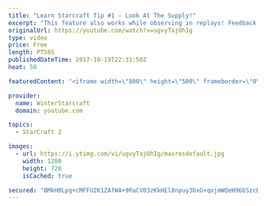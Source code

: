 ```yaml
---
title: "Learn Starcraft Tip #1 - Look At The Supply!"
excerpt: "This feature also works while observing in replays! Feedback and tip suggestions are appreciated :)"
originalUrl: https://youtube.com/watch?v=ugvyTajOhIg
type: video
price: Free
length: PT58S
publishedDateTime: 2017-10-19T22:31:50Z
heat: 50

featuredContent: "<iframe width=\"800\" height=\"500\" frameborder=\"0\" src=\"https://www.youtube.com/embed/ugvyTajOhIg\" allow=\"accelerometer; autoplay; encrypted-media; gyroscope; picture-in-picture\" allowfullscreen></iframe>"

provider:
  name: WinterStarcraft
  domain: youtube.com

topics:
  - StarCraft 2

images:
  - url: https://i.ytimg.com/vi/ugvyTajOhIg/maxresdefault.jpg
    width: 1280
    height: 720
    isCached: true

secured: "BMkH0Lpg+cMFFU2K1ZAfWA+9RaCV03zKkHEl8npuy3bxG+qojmWQeH96bSzcBx9FO/i+x33wxuFfI1qzbCtSvhy6zqSRLC5dkAbsAS3Tnzuli8y7cbz+s+5BGbN8E5bnB1rXrD9Q5HehyVCB+ocFcW7HBUUfyQ/ZTo0EcCx6cFINyqIZ97aLMMI305Ag9rL/cyZExIQLnemAD0mPeVnYsvwgjFD3hJ5Osng0lKeK86v9Cfox794D7XbI7UnebCrKPwS7x5ZefFdMWQFnvCRtK4/KyrIDdmHGy7UyWBVa6sQekEpR00wVv0EOFBrngM5Y7RsOkzDi6bw4OgPWiaOGWiwZNa5KSlzfCPS3+eMvHkk9y5wqGRMRWBVtX/U3P21wV90/iM+yRb2ZC+nlXG48zZqKCDrcTFQcMOViTHC2tVY=;hAJgeWC+rGCK1JP9aANLEQ=="
---
```


